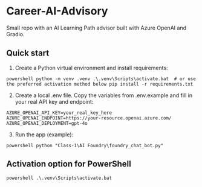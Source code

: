 # Career-AI-Advisory

Small repo with an AI Learning Path advisor built with Azure OpenAI and Gradio.

## Quick start

1. Create a Python virtual environment and install requirements:

`powershell
python -m venv .venv
.\.venv\Scripts\activate.bat  # or use the preferred activation method below
pip install -r requirements.txt
`

2. Create a local .env file. Copy the variables from .env.example and fill in your real API key and endpoint:

`
AZURE_OPENAI_API_KEY=your_real_key_here
AZURE_OPENAI_ENDPOINT=https://your-resource.openai.azure.com/
AZURE_OPENAI_DEPLOYMENT=gpt-4o
`

3. Run the app (example):

`powershell
python "Class-1\AI Foundry\foundry_chat_bot.py"
`

## Activation option for PowerShell

`powershell
.\.venv\Scripts\activate.bat
`
